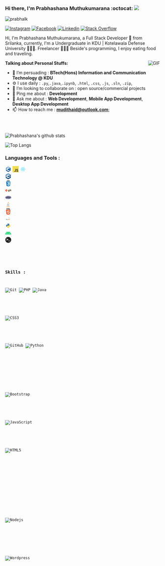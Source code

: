 ### Hi there, I'm Prabhashana Muthukumarana :octocat: <img src="https://media.giphy.com/media/hvRJCLFzcasrR4ia7z/giphy.gif" width="25px">
<p align="left"> <img src="https://komarev.com/ghpvc/?username=prabhalk&label=Profile%20views&color=0e75b6&style=flat" alt="prabhalk" /> </p>


<!-- [![Twitter](https://img.shields.io/badge/-Twitter-222222?style=flat-square&logo=twitter&logoColor=white&link=https://twitter.com/KSN_HWGM/)](https://twitter.com/KSN_HWGM/) -->
[![Instagram](https://img.shields.io/badge/Instagram-222222?&style=flat-square&logo=instagram&logoColor=white&link=https://www.instagram.com/prabhashana_and_104_others)](https://www.instagram.com/prabhashana_and_104_others)
[![Facebook](https://img.shields.io/badge/Facebook-222222?&style=flat-square&logo=facebook&logoColor=white&link=https://www.facebook.com/prabhashana.muthukumarana)](https://www.facebook.com/prabhashana.muthukumarana)
[![Linkedin](https://img.shields.io/badge/-LinkedIn-222222?style=flat-square&logo=Linkedin&logoColor=white&link=https://www.linkedin.com/in/prabhashana-muthukumarana-07a97b213/)](https://www.linkedin.com/in/prabhashana-muthukumarana-07a97b213/)
[![Stack Overflow](https://img.shields.io/badge/-Stack%20Overflow-222222?style=flat-square&logo=stack-overflow&logoColor=white&link=https://stackoverflow.com/users/20535983/prabhashana-muthukumarana)](https://stackoverflow.com/users/20535983/prabhashana-muthukumarana)
<!--
[![Website](https://img.shields.io/badge/WebSite-222222?&style=flat-square&logo=google-chrome&logoColor=white&link=https://KasunHewagama.com)](https://KasunHewagama.com) -->
<!-- ![](https://visitor-badge.glitch.me/badge?page_id=KasunHewagama.KasunHewagama) -->



Hi, I'm Prabhashana Muthukumarana, a Full Stack Developer 🚀 from Srilanka, currently, I'm a Undergraduate in KDU | Kotelawala Defense University 🙍🏽‍♂️.
Freelancer 👨🏽‍💻  Beside's programming, I enjoy eating food and traveling.

  <img align="right" alt="GIF" src="https://media.giphy.com/media/836HiJc7pgzy8iNXCn/giphy.gif" />
  
**Talking about Personal Stuffs:**

<!-- - 🏢 I'm currently **Associate Data Engineer** at **Digital Micro Services** -->
- 🔭 I’m persuading : **BTech(Hons) Information and Communication Technology @ KDU**
- ⚙️ I use daily : `.py`,`.java`,`.ipynb`, `.html`, `.css`, `.js`, `.sln`, `.zip`,
- 👯 I’m looking to collaborate on : open source/commercial projects
- 💅 Ping me about :  **Development**
- 💬 Ask me about : **Web Development**, **Mobile App Development**, **Desktop App Development**
- 📫 How to reach me : **mudithaid@outlook.com**;


<br><br>


![Prabhashana's github stats](https://github-readme-stats.vercel.app/api?username=PrabhaLK&show_icons=true&hide_border=true&bg_color=30,e96443,904e95&title_color=fff&text_color=fff)

![Top Langs](https://github-readme-stats.vercel.app/api/top-langs/?username=PrabhaLK&layout=compact&hide_border=true&theme=light&)


### Languages and Tools : <br/>  

<code><img height="20" src="https://raw.githubusercontent.com/github/explore/80688e429a7d4ef2fca1e82350fe8e3517d3494d/topics/c/c.png"></code>
<code><img height="20" src="https://raw.githubusercontent.com/github/explore/80688e429a7d4ef2fca1e82350fe8e3517d3494d/topics/javascript/javascript.png"></code>
<code><img height="20" src="https://raw.githubusercontent.com/github/explore/80688e429a7d4ef2fca1e82350fe8e3517d3494d/topics/react/react.png">
<code><img height="20" src="https://raw.githubusercontent.com/github/explore/80688e429a7d4ef2fca1e82350fe8e3517d3494d/topics/cpp/cpp.png"></code>
<code><img height="20" src="https://raw.githubusercontent.com/github/explore/80688e429a7d4ef2fca1e82350fe8e3517d3494d/topics/css/css.png"></code>
<code><img height="20" src="https://raw.githubusercontent.com/github/explore/80688e429a7d4ef2fca1e82350fe8e3517d3494d/topics/git/git.png"></code>
<code><img height="20" src="https://raw.githubusercontent.com/github/explore/80688e429a7d4ef2fca1e82350fe8e3517d3494d/topics/php/php.png"></code>
<code><img height="20" src="https://raw.githubusercontent.com/github/explore/80688e429a7d4ef2fca1e82350fe8e3517d3494d/topics/java/java.png"></code>
<code><img height="20" src="https://raw.githubusercontent.com/github/explore/80688e429a7d4ef2fca1e82350fe8e3517d3494d/topics/html/html.png"></code>
<code><img height="20" src="https://raw.githubusercontent.com/github/explore/80688e429a7d4ef2fca1e82350fe8e3517d3494d/topics/mysql/mysql.png"></code>
<code><img height="20" src="https://raw.githubusercontent.com/github/explore/80688e429a7d4ef2fca1e82350fe8e3517d3494d/topics/python/python.png"></code>
<code><img height="20" src="https://raw.githubusercontent.com/github/explore/80688e429a7d4ef2fca1e82350fe8e3517d3494d/topics/android/android.png"></code>
<code><img height="20" src="https://raw.githubusercontent.com/github/explore/80688e429a7d4ef2fca1e82350fe8e3517d3494d/topics/terminal/terminal.png"></code>



<!-- <code><img height="20" src="https://raw.githubusercontent.com/github/explore/80688e429a7d4ef2fca1e82350fe8e3517d3494d/topics/javascript/javascript.png"></code>
<code><img height="20" src="https://raw.githubusercontent.com/github/explore/80688e429a7d4ef2fca1e82350fe8e3517d3494d/topics/angular/angular.png"></code>
<code><img height="20" src="https://raw.githubusercontent.com/github/explore/80688e429a7d4ef2fca1e82350fe8e3517d3494d/topics/docker/docker.png"></code>
<code><img height="20" src="https://raw.githubusercontent.com/github/explore/80688e429a7d4ef2fca1e82350fe8e3517d3494d/topics/firebase/firebase.png"></code>
<code><img height="20" src="https://raw.githubusercontent.com/github/explore/80688e429a7d4ef2fca1e82350fe8e3517d3494d/topics/scala/scala.png"></code>
<code><img height="20" src="https://raw.githubusercontent.com/github/explore/80688e429a7d4ef2fca1e82350fe8e3517d3494d/topics/kotlin/kotlin.png"></code>
<code><img height="20" src="https://raw.githubusercontent.com/github/explore/80688e429a7d4ef2fca1e82350fe8e3517d3494d/topics/r/r.png"></code>
<code><img height="20" src="https://raw.githubusercontent.com/github/explore/80688e429a7d4ef2fca1e82350fe8e3517d3494d/topics/tensorflow/tensorflow.png"></code>
<code><img height="20" src="https://raw.githubusercontent.com/github/explore/80688e429a7d4ef2fca1e82350fe8e3517d3494d/topics/aws/aws.png"></code>
<code><img height="20" src="https://raw.githubusercontent.com/github/explore/80688e429a7d4ef2fca1e82350fe8e3517d3494d/topics/azure/azure.png"></code>
<code><img height="20" src="https://raw.githubusercontent.com/github/explore/80688e429a7d4ef2fca1e82350fe8e3517d3494d/topics/react/react.png"></code>
<code><img height="20" src="https://raw.githubusercontent.com/github/explore/5c058a388828bb5fde0bcafd4bc867b5bb3f26f3/topics/graphql/graphql.png"></code>
<code><img height="20" src="https://raw.githubusercontent.com/github/explore/80688e429a7d4ef2fca1e82350fe8e3517d3494d/topics/nodejs/nodejs.png"></code>
<code><img height="20" src="https://raw.githubusercontent.com/github/explore/80688e429a7d4ef2fca1e82350fe8e3517d3494d/topics/vue/vue.png"></code> -->


### Skills : <br/>
![Git](https://img.shields.io/badge/-Git-000000?style=flat-square&logo=git)
![PHP](https://img.shields.io/badge/-PHP-370617?style=flat-square&logo=php)
![Java](https://img.shields.io/badge/-Java-E6194B?style=flat-square&logo=java)
<!-- ![Hive](https://img.shields.io/badge/-Hive-430098?style=flat-square&logo=hive) -->
![CSS3](https://img.shields.io/badge/-CSS3-1572B6?style=flat-square&logo=css3)
<!-- ![Docker](https://img.shields.io/badge/-Docker-black?style=flat-square&logo=docker) -->
![GitHub](https://img.shields.io/badge/-GitHub-181717?style=flat-square&logo=github)
![Python](https://img.shields.io/badge/-Python-000000?style=flat-square&logo=python)
<!-- ![Heroku](https://img.shields.io/badge/-Heroku-430098?style=flat-square&logo=heroku) -->
<!-- ![Angular](https://img.shields.io/badge/-Angular-DD0031?style=flat-square&logo=angular) -->
<!-- ![Firebase](https://img.shields.io/badge/-Firebase-007ACC?style=flat-square&logo=firebase) -->
![Bootstrap](https://img.shields.io/badge/-Bootstrap-563D7C?style=flat-square&logo=bootstrap)
<!-- ![Apache Kafka](https://img.shields.io/badge/-Kafka-EE0031?style=flat-square&logo=Apache-Kafka) -->
![JavaScript](https://img.shields.io/badge/-JavaScript-black?style=flat-square&logo=javascript)
<!-- ![Tensorflow](https://img.shields.io/badge/-Tensorflow-430098?style=flat-square&logo=tensorflow) -->
![HTML5](https://img.shields.io/badge/-HTML5-E34F26?style=flat-square&logo=html5&logoColor=white)
<!-- ![Google Cloud](https://img.shields.io/badge/-Google%20Cloud-black?style=flat-square&logo=google-cloud) -->
<!-- ![AzureCloud](https://img.shields.io/badge/-Microsoft%20Azure-02569B?style=flat-square&logo=microsoft-azure) -->
<!-- ![Github Actions](http://img.shields.io/badge/-Github%20Actions-2088FF?style=flat-square&logo=github-actions&logoColor=ffffff) -->
<!-- ![Amazon Web Services](https://img.shields.io/badge/-Amazon%20Web%20Services-1572B6?style=flat-square&logo=amazon-aws) -->
<!--![TypeScript](https://img.shields.io/badge/-TypeScript-007ACC?style=flat-square&logo=typescript) -->
![Nodejs](https://img.shields.io/badge/-Nodejs-black?style=flat-square&logo=Node.js)
<!--![Flutter](https://img.shields.io/badge/-Flutter-02569B?style=flat-square&logo=flutter) -->
<!--![Laravel](https://img.shields.io/badge/Laravel-black?style=flat-square&logo=laravel) -->
![Wordpress](https://img.shields.io/badge/Wordpress-1572B6?style=flat-square&logo=wordpress)
<!--![MongoDB](https://img.shields.io/badge/-MongoDB-black?style=flat-square&logo=mongodb) -->
